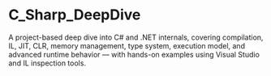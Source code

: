 # C_Sharp_DeepDive
A project-based deep dive into C# and .NET internals, covering compilation, IL, JIT, CLR, memory management, type system, execution model, and advanced runtime behavior — with hands-on examples using Visual Studio and IL inspection tools.

